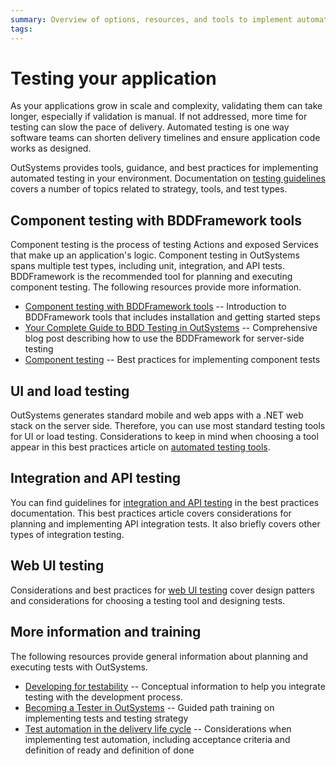 ```yaml
---
summary: Overview of options, resources, and tools to implement automated testing in your OutSystems environment .
tags: 
---
```

# Testing your application

As your applications grow in scale and complexity, validating them can take longer, especially if validation is manual. If not addressed, more time for testing can slow the pace of delivery. Automated testing is one way software teams can shorten delivery timelines and ensure application code works as designed.

OutSystems provides tools, guidance, and best practices for implementing automated testing in your environment. Documentation on [testing guidelines](https://success.outsystems.com/Documentation/Best_Practices/OutSystems_Testing_Guidelines) covers a number of topics related to strategy, tools, and test types. 

## Component testing with BDDFramework tools
Component testing is the process of testing Actions and exposed Services that make up an application's logic. Component testing in OutSystems spans multiple test types, including unit, integration, and API tests. BDDFramework is the recommended tool for planning and executing component testing. The following resources provide more information.

* [Component testing with BDDFramework tools](/testing-bdd-framework.md) -- Introduction to BDDFramework tools that includes installation and getting started steps
* [Your Complete Guide to BDD Testing in OutSystems](https://www.outsystems.com/blog/posts/bdd-testing/) -- Comprehensive blog post describing how to use the BDDFramework for server-side testing 
* [Component testing](https://success.outsystems.com/Documentation/Best_Practices/OutSystems_Testing_Guidelines/Component_Testing) -- Best practices for implementing component tests


## UI and load testing
OutSystems generates standard mobile and web apps with a .NET web stack on the server side. Therefore, you can use most standard testing tools for UI or load testing. Considerations to keep in mind when choosing a tool appear in this best practices article on [automated testing tools](https://success.outsystems.com/Documentation/Best_Practices/OutSystems_Testing_Guidelines/Automated_Testing_Tools).

## Integration and API testing
You can find guidelines for [integration and API testing](https://success.outsystems.com/Documentation/Best_Practices/OutSystems_Testing_Guidelines/Integration%2F%2FAPI_Testing) in the best practices documentation. This best practices article covers considerations for planning and implementing API integration tests. It also briefly covers other types of integration testing. 

## Web UI testing
Considerations and best practices for [web UI testing](https://success.outsystems.com/Documentation/Best_Practices/OutSystems_Testing_Guidelines/Web_UI_Testing) cover design patters and considerations for choosing a testing tool and designing tests. 

## More information and training 
The following resources provide general information about planning and executing tests with OutSystems.

* [Developing for testability](/develop-test.md) -- Conceptual information to help you integrate testing with the development process.
* [Becoming a Tester in OutSystems](https://www.outsystems.com/training/paths/10/becoming-a-tester-in-outsystems) -- Guided path training on implementing tests and testing strategy  
* [Test automation in the delivery life cycle](/managing-the-application-lifecycle/test-automation-in-the-delivery-lifecycle.md) -- Considerations when implementing test automation, including acceptance criteria and definition of ready and definition of done
